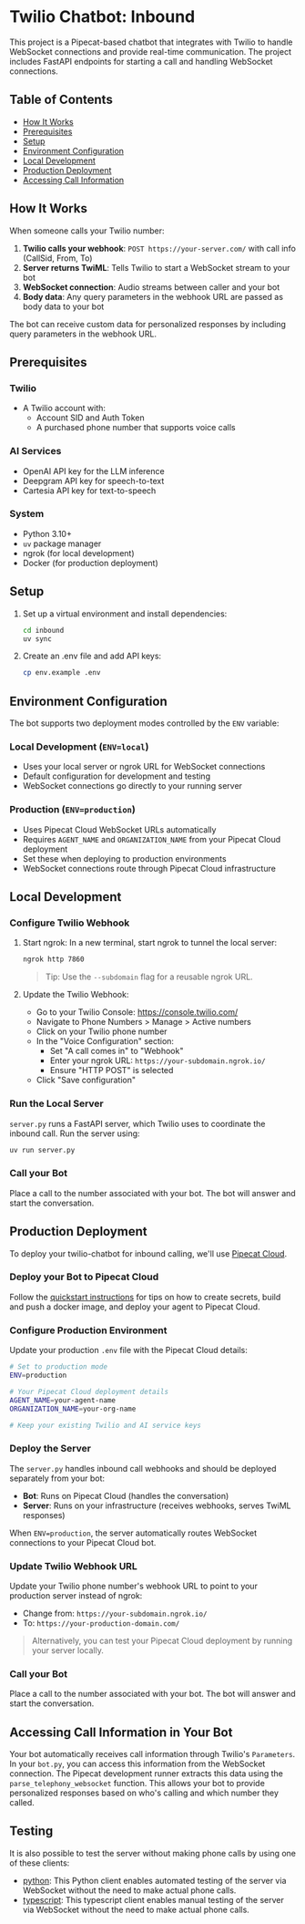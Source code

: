 # Twilio Chatbot: Inbound

This project is a Pipecat-based chatbot that integrates with Twilio to handle WebSocket connections and provide real-time communication. The project includes FastAPI endpoints for starting a call and handling WebSocket connections.

## Table of Contents

- [How It Works](#how-it-works)
- [Prerequisites](#prerequisites)
- [Setup](#setup)
- [Environment Configuration](#environment-configuration)
- [Local Development](#local-development)
- [Production Deployment](#production-deployment)
- [Accessing Call Information](#accessing-call-information)

## How It Works

When someone calls your Twilio number:

1. **Twilio calls your webhook**: `POST https://your-server.com/` with call info (CallSid, From, To)
2. **Server returns TwiML**: Tells Twilio to start a WebSocket stream to your bot
3. **WebSocket connection**: Audio streams between caller and your bot
4. **Body data**: Any query parameters in the webhook URL are passed as body data to your bot

The bot can receive custom data for personalized responses by including query parameters in the webhook URL.

## Prerequisites

### Twilio

- A Twilio account with:
  - Account SID and Auth Token
  - A purchased phone number that supports voice calls

### AI Services

- OpenAI API key for the LLM inference
- Deepgram API key for speech-to-text
- Cartesia API key for text-to-speech

### System

- Python 3.10+
- `uv` package manager
- ngrok (for local development)
- Docker (for production deployment)

## Setup

1. Set up a virtual environment and install dependencies:

   ```sh
   cd inbound
   uv sync
   ```

2. Create an .env file and add API keys:

   ```sh
   cp env.example .env
   ```

## Environment Configuration

The bot supports two deployment modes controlled by the `ENV` variable:

### Local Development (`ENV=local`)

- Uses your local server or ngrok URL for WebSocket connections
- Default configuration for development and testing
- WebSocket connections go directly to your running server

### Production (`ENV=production`)

- Uses Pipecat Cloud WebSocket URLs automatically
- Requires `AGENT_NAME` and `ORGANIZATION_NAME` from your Pipecat Cloud deployment
- Set these when deploying to production environments
- WebSocket connections route through Pipecat Cloud infrastructure

## Local Development

### Configure Twilio Webhook

1. Start ngrok:
   In a new terminal, start ngrok to tunnel the local server:

   ```sh
   ngrok http 7860
   ```

   > Tip: Use the `--subdomain` flag for a reusable ngrok URL.

2. Update the Twilio Webhook:

   - Go to your Twilio Console: https://console.twilio.com/
   - Navigate to Phone Numbers > Manage > Active numbers
   - Click on your Twilio phone number
   - In the "Voice Configuration" section:
     - Set "A call comes in" to "Webhook"
     - Enter your ngrok URL: `https://your-subdomain.ngrok.io/`
     - Ensure "HTTP POST" is selected
   - Click "Save configuration"

### Run the Local Server

`server.py` runs a FastAPI server, which Twilio uses to coordinate the inbound call. Run the server using:

```bash
uv run server.py
```

### Call your Bot

Place a call to the number associated with your bot. The bot will answer and start the conversation.

## Production Deployment

To deploy your twilio-chatbot for inbound calling, we'll use [Pipecat Cloud](https://pipecat.daily.co/).

### Deploy your Bot to Pipecat Cloud

Follow the [quickstart instructions](https://docs.pipecat.ai/getting-started/quickstart#step-2%3A-deploy-to-production) for tips on how to create secrets, build and push a docker image, and deploy your agent to Pipecat Cloud.

### Configure Production Environment

Update your production `.env` file with the Pipecat Cloud details:

```bash
# Set to production mode
ENV=production

# Your Pipecat Cloud deployment details
AGENT_NAME=your-agent-name
ORGANIZATION_NAME=your-org-name

# Keep your existing Twilio and AI service keys
```

### Deploy the Server

The `server.py` handles inbound call webhooks and should be deployed separately from your bot:

- **Bot**: Runs on Pipecat Cloud (handles the conversation)
- **Server**: Runs on your infrastructure (receives webhooks, serves TwiML responses)

When `ENV=production`, the server automatically routes WebSocket connections to your Pipecat Cloud bot.

### Update Twilio Webhook URL

Update your Twilio phone number's webhook URL to point to your production server instead of ngrok:

- Change from: `https://your-subdomain.ngrok.io/`
- To: `https://your-production-domain.com/`

> Alternatively, you can test your Pipecat Cloud deployment by running your server locally.

### Call your Bot

Place a call to the number associated with your bot. The bot will answer and start the conversation.

## Accessing Call Information in Your Bot

Your bot automatically receives call information through Twilio's `Parameters`. In your `bot.py`, you can access this information from the WebSocket connection. The Pipecat development runner extracts this data using the `parse_telephony_websocket` function. This allows your bot to provide personalized responses based on who's calling and which number they called.

## Testing

It is also possible to test the server without making phone calls by using one of these clients:

- [python](client/python/README.md): This Python client enables automated testing of the server via WebSocket without the need to make actual phone calls.
- [typescript](client/typescript/README.md): This typescript client enables manual testing of the server via WebSocket without the need to make actual phone calls.
